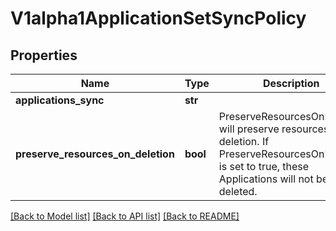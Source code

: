 # V1alpha1ApplicationSetSyncPolicy

## Properties
Name | Type | Description | Notes
------------ | ------------- | ------------- | -------------
**applications_sync** | **str** |  | [optional] 
**preserve_resources_on_deletion** | **bool** | PreserveResourcesOnDeletion will preserve resources on deletion. If PreserveResourcesOnDeletion is set to true, these Applications will not be deleted. | [optional] 

[[Back to Model list]](../README.md#documentation-for-models) [[Back to API list]](../README.md#documentation-for-api-endpoints) [[Back to README]](../README.md)

